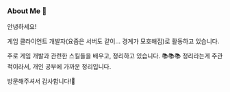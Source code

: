 ### About Me 👋
안녕하세요!

게임 클라이언트 개발자(요즘은 서버도 같이... 경계가 모호해짐)로 활동하고 있습니다.

주로 게임 개발과 관련한 스킬들을 배우고, 정리하고 있습니다. 📚📚📚
정리라는게 주관적이라서, 개인 공부에 가까운 정리입니다.

방문해주셔서 감사합니다!🙂
